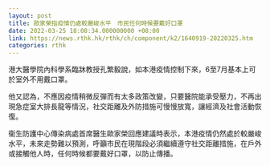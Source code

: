 ```yaml
---
layout: post
title: 歐家榮指疫情仍處較嚴峻水平　市民任何時候要戴好口罩
date: 2022-03-25 18:08:34.000000000 +08:00
link: https://news.rthk.hk/rthk/ch/component/k2/1640919-20220325.htm
categories: rthk
---
```


港大醫學院內科學系臨牀教授孔繁毅說，如本港疫情控制下來，6至7月基本上可於室外不用戴口罩。

他又認為，不應因疫情稍微反彈而有太多政策改變，只要醫院能承受壓力，不再出現急症室大排長龍等情況，社交距離及外防措施可慢慢放寬，讓經濟及社會活動恢復。

衞生防護中心傳染病處首席醫生歐家榮回應建議時表示，本港疫情仍然處於較嚴峻水平，未來走勢難以預測，呼籲市民在現階段必須繼續遵守社交距離措施，在戶外或接觸他人時，任何時候都要戴好口罩，以防止傳播。
